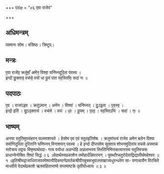 +++
title = "०६ एवा राजेव"

+++
## अधिमन्त्रम्
पवमानः सोमः। वसिष्ठः। त्रिष्टुप्।

## मन्त्रः
ए॒वा राजे॑व॒ क्रतु॑माँ॒ अमे॑न॒ विश्वा॒ घनि॑घ्नद्दुरि॒ता प॑वस्व ।  
इन्दो॑ सू॒क्ताय॒ वच॑से॒ वयो॑ धा यू॒यं पा॑त स्व॒स्तिभिः॒ सदा॑ नः ॥

## पदपाठः
ए॒व । राजा॑ऽइव । क्रतु॑ऽमान् । अमे॑न । विश्वा॑ । घनि॑घ्नत् । दुः॒ऽइ॒ता । प॒व॒स्व॒ ।  
इन्दो॒ इति॑ । सु॒ऽउ॒क्ताय॑ । वच॑से । वयः॑ । धाः॒ । यू॒यम् । पा॒त॒ । स्व॒स्तिऽभिः॑ । सदा॑ । नः॒ ॥

## भाष्यम्
अनया स्तुतिमुपसंहरन् फलमाशास्ते । हेसोम एव एवं स्तुतइतिशेषः । क्रतुमांस्त्वं राजेव अमेन बलेन विश्वा सर्वाणिदुरिता दुरितानि घनिघ्नन् विनाशयन् पवस्व । हे इन्दो दीप्तसोम सूक्ताय शोभनमुदिताय वचसे अस्माकं स्तोत्राय तद्वचः विमृष्यार्थवदा- गत्य वयोधा अन्नन्धेहि अन्नलाभस्य स्तितिनिमित्तकत्वात्तस्य स्तुतिवचसः प्राधान्येनोक्तिः शिष्टं सिद्धं ॥ ६ ॥वेदार्थस्यप्रकाशेन तमोहार्दन्निवारयन् । पुमर्थांश्चतुरोदेयाद्विद्यातीर्थमहेश्वरः ॥ १ ॥इतिश्रीमद्राजाधिराजपरमेश्वरवैदिकमार्गप्रवर्तकश्रीवीरबुक्कभूपालसाम्राज्यधुरन्धरेण सा- यणाचार्येण विरचिते माधवीये वेदार्थप्रकाशे ऋक्संहिताभाष्ये सप्तमाष्टके तृतीयोध्यायः ॥ ३ ॥